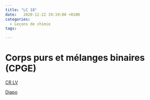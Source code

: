 ```yaml
---
title: "LC 18"
date:   2020-12-22 19:19:00 +0100
categories:
  - Leçons de chimie
tags:

---
```

# Corps purs et mélanges binaires (CPGE)

[CR LV](/assets/pdf/LC18.pdf)

<object class="pdf fitvidsignore" data="/assets/pdf/LC18.pdf" type="application/pdf"></object>

<a href="/assets/pdf/LC18.pptx" download>Diapo</a>

